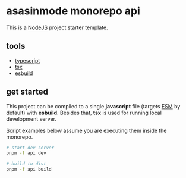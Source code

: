 # asasinmode monorepo api

This is a [NodeJS](https://nodejs.org/en/) project starter template.

## tools

 - [typescript](https://www.typescriptlang.org/)
 - [tsx](https://github.com/esbuild-kit/tsx)
 - [esbuild](https://esbuild.github.io/)

## get started

This project can be compiled to a single **javascript** file (targets [ESM](https://esbuild.github.io/api/#format) by default) with **esbuild**. Besides that, **tsx** is used for running local development server.

Script examples below assume you are executing them inside the monorepo.

```sh
# start dev server
pnpm -f api dev

# build to dist
pnpm -f api build
```
